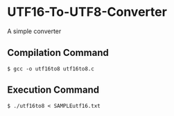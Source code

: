 # UTF16-To-UTF8-Converter
A simple converter

## Compilation Command
    $ gcc -o utf16to8 utf16to8.c

## Execution Command
    $ ./utf16to8 < SAMPLEutf16.txt
